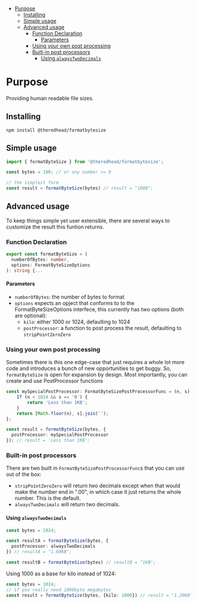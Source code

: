 - [Purpose](#purpose)
  - [Installing](#installing)
  - [Simple usage](#simple-usage)
  - [Advanced usage](#advanced-usage)
    - [Function Declaration](#function-declaration)
      - [Parameters](#parameters)
    - [Using your own post processing](#using-your-own-post-processing)
    - [Built-in post processors](#built-in-post-processors)
      - [Using `alwaysTwoDecimals`](#using-alwaystwodecimals)

# Purpose

Providing human readable file sizes.

## Installing

`npm install @theredhead/formatbytesize`

## Simple usage

```typescript
import { formatByteSize } from '@theredhead/formatbytesize';

const bytes = 100; // or any number >= 0

// the simplest form
const result = formatByteSize(bytes) // result = "100B";
```

## Advanced usage

To keep things simple yet user extensible, there are several ways to customize the result
this funtion returns.

### Function Declaration

```typescript
export const formatByteSize = (
  numberOfBytes: number,
  options: FormatByteSizeOptions
): string {...
```

#### Parameters

- `numberOfBytes`: the number of bytes to format
- `options` expects an opject that conforms to to the FormatByteSizeOptions interfece,
  this currently has two options (both are optional):
  - `kilo`: either 1000 or 1024, defaulting to 1024
  - `postProcessor`: a function to post process the result, defaulting to `stripPointZeroZero`

### Using your own post processing

Sometimes there is this one edge-case that just requires a whole lot more code and introduces a bunch of new opportunities to get buggy. So, `formatByteSize` is open for
expansion by design. Most importantly, you can create and use PostProcessor functions

```typescript
const mySpecialPostProcessor: FormatByteSizePostProcessorFunc = (n, s) => {
    If (n < 1024 && s == 'B') {
        return 'Less than 1KB';
    }
    return [Math.floor(n), s].join('');
};

const result = formatByteSize(bytes, {
  postProcessor: mySpecialPostProcessor
}); // result = 'Less than 1KB';
```

### Built-in post processors

There are two built in `FormatByteSizePostProcessorFunc`s that you can use out of the box:

- `stripPointZeroZero` will return two decimals except when that would make the number end in ".00", in which case it just returns the whole number. This is the default.
- `alwaysTwoDecimals` will return two decimals.

#### Using `alwaysTwoDecimals`

```typescript
const bytes = 1024;

const resultA = formatByteSize(bytes, {
  postProcessor: alwaysTwoDecimals
}) // resultA = "1.00KB";

const resultB = formatByteSize(bytes) // resultB = "1KB";
```

Using 1000 as a base for kilo instead of 1024:

```typescript
const bytes = 1024;
// if you really need 1000byte megabytes
const result = formatByteSize(bytes, {kilo: 1000}) // result = "1.20KB";

```
